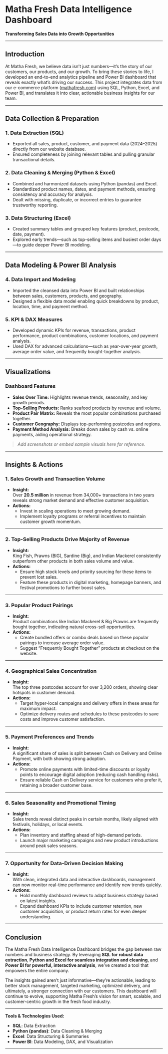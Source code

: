 # Matha Fresh Data Intelligence Dashboard

**Transforming Sales Data into Growth Opportunities**

---

## Introduction

At Matha Fresh, we believe data isn’t just numbers—it’s the story of our customers, our products, and our growth. To bring these stories to life, I developed an end-to-end analytics pipeline and Power BI dashboard that reveals exactly what’s driving our success. This project integrates data from our e-commerce platform ([mathafresh.com](https://mathafresh.com/)) using SQL, Python, Excel, and Power BI, and translates it into clear, actionable business insights for our team.

---

## Data Collection & Preparation

### 1. Data Extraction (SQL)
- Exported all sales, product, customer, and payment data (2024–2025) directly from our website database.
- Ensured completeness by joining relevant tables and pulling granular transactional details.

### 2. Data Cleaning & Merging (Python & Excel)
- Combined and harmonized datasets using Python (pandas) and Excel.
- Standardized product names, dates, and payment methods, ensuring consistency and accuracy for analysis.
- Dealt with missing, duplicate, or incorrect entries to guarantee trustworthy reporting.

### 3. Data Structuring (Excel)
- Created summary tables and grouped key features (product, postcode, date, payment).
- Explored early trends—such as top-selling items and busiest order days—to guide deeper Power BI modeling.

---

## Data Modeling & Power BI Analysis

### 4. Data Import and Modeling
- Imported the cleansed data into Power BI and built relationships between sales, customers, products, and geography.
- Designed a flexible data model enabling quick breakdowns by product, location, time, and payment method.

### 5. KPI & DAX Measures
- Developed dynamic KPIs for revenue, transactions, product performance, product combinations, customer locations, and payment analysis.
- Used DAX for advanced calculations—such as year-over-year growth, average order value, and frequently bought-together analysis.

---

## Visualizations

### Dashboard Features
- **Sales Over Time:** Highlights revenue trends, seasonality, and key growth periods.
- **Top-Selling Products:** Ranks seafood products by revenue and volume.
- **Product Pair Matrix:** Reveals the most popular combinations purchased together.
- **Customer Geography:** Displays top-performing postcodes and regions.
- **Payment Method Analysis:** Breaks down sales by cash vs. online payments, aiding operational strategy.

> _Add screenshots or embed sample visuals here for reference._

---

## Insights & Actions

### 1. Sales Growth and Transaction Volume
- **Insight:**  
  Over **20.5 million** in revenue from 34,000+ transactions in two years reveals strong market demand and effective customer acquisition.
- **Actions:**  
  - Invest in scaling operations to meet growing demand.
  - Implement loyalty programs or referral incentives to maintain customer growth momentum.

---

### 2. Top-Selling Products Drive Majority of Revenue
- **Insight:**  
  King Fish, Prawns (BIG), Sardine (Big), and Indian Mackerel consistently outperform other products in both sales volume and value.
- **Actions:**  
  - Ensure high stock levels and priority sourcing for these items to prevent lost sales.
  - Feature these products in digital marketing, homepage banners, and festival promotions to further boost sales.

---

### 3. Popular Product Pairings
- **Insight:**  
  Product combinations like Indian Mackerel & Big Prawns are frequently bought together, indicating natural cross-sell opportunities.
- **Actions:**  
  - Create bundled offers or combo deals based on these popular pairings to increase average order value.
  - Suggest “Frequently Bought Together” products at checkout on the website.

---

### 4. Geographical Sales Concentration
- **Insight:**  
  The top three postcodes account for over 3,200 orders, showing clear hotspots in customer demand.
- **Actions:**  
  - Target hyper-local campaigns and delivery offers in these areas for maximum impact.
  - Optimize delivery routes and schedules to these postcodes to save costs and improve customer satisfaction.

---

### 5. Payment Preferences and Trends
- **Insight:**  
  A significant share of sales is split between Cash on Delivery and Online Payment, with both showing strong adoption.
- **Actions:**  
  - Promote online payments with limited-time discounts or loyalty points to encourage digital adoption (reducing cash handling risks).
  - Ensure reliable Cash on Delivery service for customers who prefer it, retaining a broader customer base.

---

### 6. Sales Seasonality and Promotional Timing
- **Insight:**  
  Sales trends reveal distinct peaks in certain months, likely aligned with festivals, holidays, or local events.
- **Actions:**  
  - Plan inventory and staffing ahead of high-demand periods.
  - Launch major marketing campaigns and new product introductions around peak sales seasons.

---

### 7. Opportunity for Data-Driven Decision Making
- **Insight:**  
  With clean, integrated data and interactive dashboards, management can now monitor real-time performance and identify new trends quickly.
- **Actions:**  
  - Hold monthly dashboard reviews to adapt business strategy based on latest insights.
  - Expand dashboard KPIs to include customer retention, new customer acquisition, or product return rates for even deeper understanding.

---

## Conclusion

The Matha Fresh Data Intelligence Dashboard bridges the gap between raw numbers and business strategy. By leveraging **SQL for robust data extraction**, **Python and Excel for seamless integration and cleaning**, and **Power BI for powerful, interactive analysis**, we’ve created a tool that empowers the entire company.

The insights gained aren’t just informative—they’re actionable, leading to better stock management, targeted marketing, optimized delivery, and ultimately, a stronger connection with our customers. This dashboard will continue to evolve, supporting Matha Fresh’s vision for smart, scalable, and customer-centric growth in the fresh food industry.

---

**Tools & Technologies Used:**  
- **SQL**: Data Extraction  
- **Python (pandas)**: Data Cleaning & Merging  
- **Excel**: Data Structuring & Summaries  
- **Power BI**: Data Modeling, DAX, and Visualization

---